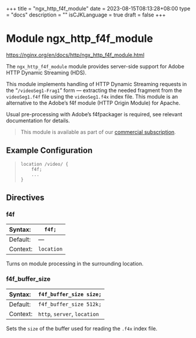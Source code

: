 +++
title = "ngx_http_f4f_module"
date = 2023-08-15T08:13:28+08:00
type = "docs"
description = ""
isCJKLanguage = true
draft = false
+++

# Module ngx_http_f4f_module

https://nginx.org/en/docs/http/ngx_http_f4f_module.html



The `ngx_http_f4f_module` module provides server-side support for Adobe HTTP Dynamic Streaming (HDS).

This module implements handling of HTTP Dynamic Streaming requests in the “`/videoSeg1-Frag1`” form — extracting the needed fragment from the `videoSeg1.f4f` file using the `videoSeg1.f4x` index file. This module is an alternative to the Adobe’s f4f module (HTTP Origin Module) for Apache.

Usual pre-processing with Adobe’s f4fpackager is required, see relevant documentation for details.



> This module is available as part of our [commercial subscription](http://nginx.com/products/).





## Example Configuration



> ```
> location /video/ {
>     f4f;
>     ...
> }
> ```





## Directives



### f4f

| Syntax:  | `f4f;`     |
| :------- | ---------- |
| Default: | —          |
| Context: | `location` |

Turns on module processing in the surrounding location.



### f4f_buffer_size

| Syntax:  | `f4f_buffer_size size;`      |
| :------- | ---------------------------- |
| Default: | `f4f_buffer_size 512k;`      |
| Context: | `http`, `server`, `location` |

Sets the `size` of the buffer used for reading the `.f4x` index file.